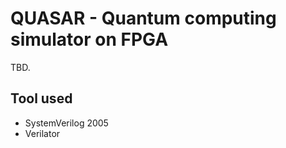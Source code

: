 # QUASAR - Quantum computing simulator on FPGA

TBD.

## Tool used

- SystemVerilog 2005
- Verilator